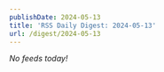 ```yaml
---
publishDate: 2024-05-13
title: 'RSS Daily Digest: 2024-05-13'
url: /digest/2024-05-13
---
```


_No feeds today!_
